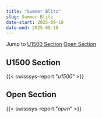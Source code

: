 ```yaml
---
title: "Summer Blitz"
slug: Summer Blitz
date-start: 2025-09-10
date-end: 2025-09-10
---
```


Jump to [U1500 Section](#u1500-section)
[Open Section](#open-section)

## U1500 Section
{{< swisssys-report "*u1500*" >}}

## Open Section
{{< swisssys-report "*open*" >}}
